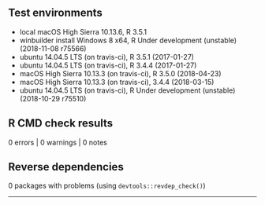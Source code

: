 ## Test environments

* local macOS High Sierra 10.13.6, R 3.5.1
* winbuilder install Windows 8 x64, R Under development (unstable) (2018-11-08 r75566)
* ubuntu 14.04.5 LTS (on travis-ci), R 3.5.1 (2017-01-27)
* ubuntu 14.04.5 LTS (on travis-ci), R 3.4.4 (2017-01-27)
* macOS High Sierra 10.13.3 (on travis-ci), R 3.5.0 (2018-04-23)
* macOS High Sierra 10.13.3 (on travis-ci), 3.4.4 (2018-03-15)
* ubuntu 14.04.5 LTS (on travis-ci), R Under development (unstable) (2018-10-29 r75510)

## R CMD check results

0 errors | 0 warnings | 0 notes

## Reverse dependencies

0 packages with problems (using `devtools::revdep_check()`)

---